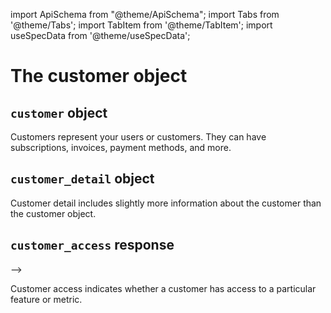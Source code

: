 import ApiSchema from "@theme/ApiSchema";
import Tabs from '@theme/Tabs';
import TabItem from '@theme/TabItem';
import useSpecData from '@theme/useSpecData';

# The customer object

## `customer` object

<ApiSchema pointer='#/components/schemas/Customer' />

Customers represent your users or customers. They can have subscriptions, invoices, payment methods, and more.

## `customer_detail` object

<ApiSchema pointer='#/components/schemas/CustomerDetail' />

Customer detail includes slightly more information about the customer than the customer object.

## `customer_access` response

<ApiSchema pointer='#/components/schemas/GetCustomerAccessSuccess' /> -->

Customer access indicates whether a customer has access to a particular feature or metric.
